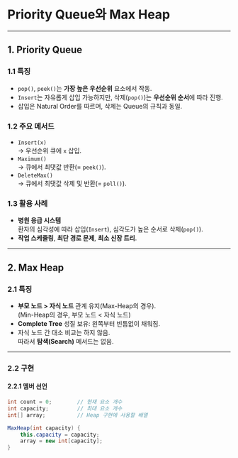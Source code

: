 # Priority Queue와 Max Heap

---

## 1. Priority Queue

### 1.1 특징
- `pop()`, `peek()`는 **가장 높은 우선순위** 요소에서 작동.
- `Insert`는 자유롭게 삽입 가능하지만, 삭제(`pop()`)는 **우선순위 순서**에 따라 진행.
- 삽입은 Natural Order를 따르며, 삭제는 Queue의 규칙과 동일.

### 1.2 주요 메서드
- `Insert(x)`  
  → 우선순위 큐에 `x` 삽입.
- `Maximum()`  
  → 큐에서 최댓값 반환(= `peek()`).
- `DeleteMax()`  
  → 큐에서 최댓값 삭제 및 반환(= `poll()`).

### 1.3 활용 사례
- **병원 응급 시스템**  
  환자의 심각성에 따라 삽입(`Insert`), 심각도가 높은 순서로 삭제(`pop()`).
- **작업 스케줄링**, **최단 경로 문제**, **최소 신장 트리**.

---

## 2. Max Heap

### 2.1 특징
- **부모 노드 > 자식 노드** 관계 유지(Max-Heap의 경우).  
  (Min-Heap의 경우, 부모 노드 < 자식 노드)
- **Complete Tree** 성질 보유: 왼쪽부터 빈틈없이 채워짐.
- 자식 노드 간 대소 비교는 하지 않음.  
  따라서 **탐색(Search)** 메서드는 없음.

---

### 2.2 구현

#### 2.2.1 멤버 선언
```java
int count = 0;        // 현재 요소 개수
int capacity;         // 최대 요소 개수
int[] array;          // Heap 구현에 사용할 배열

MaxHeap(int capacity) {
    this.capacity = capacity;
    array = new int[capacity];
}
